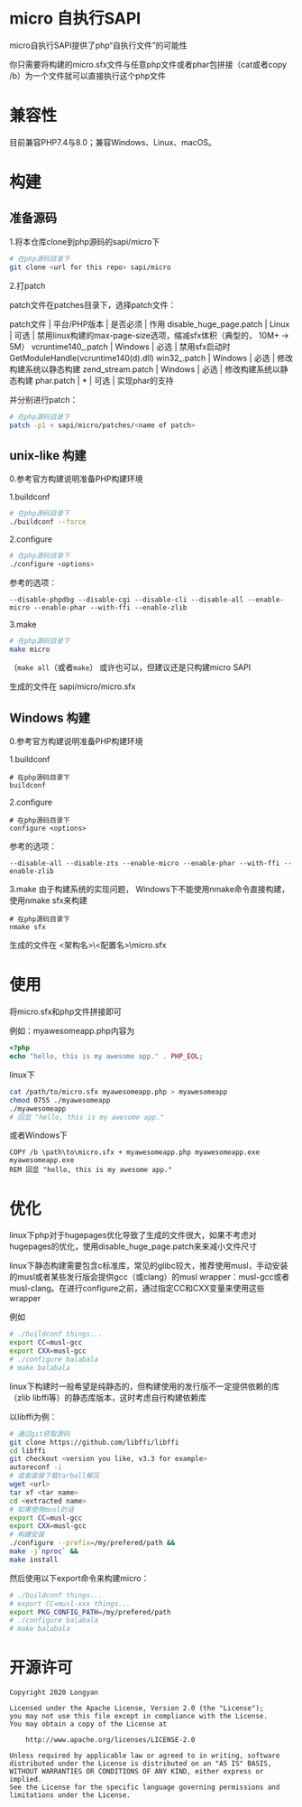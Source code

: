 # micro 自执行SAPI

micro自执行SAPI提供了php“自执行文件”的可能性

你只需要将构建的micro.sfx文件与任意php文件或者phar包拼接（cat或者copy /b）为一个文件就可以直接执行这个php文件

# 兼容性

目前兼容PHP7.4与8.0；兼容Windows、Linux、macOS。

# 构建

## 准备源码

1.将本仓库clone到php源码的sapi/micro下

```bash
# 在php源码目录下
git clone <url for this repo> sapi/micro
```
2.打patch

patch文件在patches目录下，选择patch文件：

patch文件 | 平台/PHP版本 | 是否必须 | 作用
disable_huge_page.patch | Linux | 可选 | 禁用linux构建的max-page-size选项，缩减sfx体积（典型的， 10M+ -> 5M）
vcruntime140_<php version>.patch | Windows | 必选 | 禁用sfx启动时GetModuleHandle(vcruntime140(d).dll)
win32_<php version>.patch | Windows | 必选 | 修改构建系统以静态构建
zend_stream.patch | Windows | 必选 | 修改构建系统以静态构建
phar.patch | * | 可选 | 实现phar的支持

并分别进行patch：

```bash
# 在php源码目录下
patch -p1 < sapi/micro/patches/<name of patch>
```
## unix-like 构建

0.参考官方构建说明准备PHP构建环境

1.buildconf

```bash
# 在php源码目录下
./buildconf --force
```

2.configure
```bash
# 在php源码目录下
./configure <options>
```
参考的选项：

`--disable-phpdbg --disable-cgi --disable-cli --disable-all --enable-micro --enable-phar --with-ffi --enable-zlib`

3.make
```bash
# 在php源码目录下
make micro
```
（`make all`（或者`make`） 或许也可以，但建议还是只构建micro SAPI

生成的文件在 sapi/micro/micro.sfx

## Windows 构建

0.参考官方构建说明准备PHP构建环境

1.buildconf

```batch
# 在php源码目录下
buildconf
```

2.configure
```batch
# 在php源码目录下
configure <options>
```
参考的选项：

`--disable-all --disable-zts --enable-micro --enable-phar --with-ffi --enable-zlib`

3.make
由于构建系统的实现问题， Windows下不能使用nmake命令直接构建，使用nmake sfx来构建
```batch
# 在php源码目录下
nmake sfx
```
生成的文件在 <架构名>\\<配置名>\\micro.sfx

# 使用

将micro.sfx和php文件拼接即可

例如：myawesomeapp.php内容为
```php
<?php
echo "hello, this is my awesome app." . PHP_EOL;
```
linux下
```bash
cat /path/to/micro.sfx myawesomeapp.php > myawesomeapp
chmod 0755 ./myawesomeapp
./myawesomeapp
# 回显 "hello, this is my awesome app."
```
或者Windows下
```batch
COPY /b \path\to\micro.sfx + myawesomeapp.php myawesomeapp.exe
myawesomeapp.exe
REM 回显 "hello, this is my awesome app."
```
# 优化

linux下php对于hugepages优化导致了生成的文件很大，如果不考虑对hugepages的优化，使用disable_huge_page.patch来来减小文件尺寸

linux下静态构建需要包含c标准库，常见的glibc较大，推荐使用musl，手动安装的musl或者某些发行版会提供gcc（或clang）的musl wrapper：musl-gcc或者musl-clang。在进行configure之前，通过指定CC和CXX变量来使用这些wrapper

例如
```bash
# ./buildconf things...
export CC=musl-gcc
export CXX=musl-gcc
# ./configure balabala
# make balabala
```

linux下构建时一般希望是纯静态的，但构建使用的发行版不一定提供依赖的库（zlib libffi等）的静态库版本，这时考虑自行构建依赖库

以libffi为例：
```bash
# 通过git获取源码
git clone https://github.com/libffi/libffi
cd libffi
git checkout <version you like, v3.3 for example>
autoreconf -i
# 或者直接下载tarball解压
wget <url>
tar xf <tar name>
cd <extracted name>
# 如果使用musl的话
export CC=musl-gcc
export CXX=musl-gcc
# 构建安装
./configure --prefix=/my/prefered/path &&
make -j`nproc` &&
make install
```
然后使用以下export命令来构建micro：

```bash
# ./buildconf things...
# export CC=musl-xxx things...
export PKG_CONFIG_PATH=/my/prefered/path
# ./configure balabala
# make balabala
```
# 开源许可

```
Copyright 2020 Longyan

Licensed under the Apache License, Version 2.0 (the "License");
you may not use this file except in compliance with the License.
You may obtain a copy of the License at

    http://www.apache.org/licenses/LICENSE-2.0

Unless required by applicable law or agreed to in writing, software
distributed under the License is distributed on an "AS IS" BASIS,
WITHOUT WARRANTIES OR CONDITIONS OF ANY KIND, either express or implied.
See the License for the specific language governing permissions and
limitations under the License.
```
